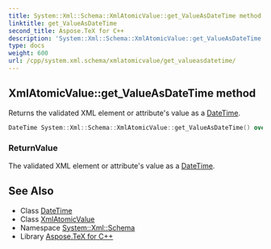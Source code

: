 ```yaml
---
title: System::Xml::Schema::XmlAtomicValue::get_ValueAsDateTime method
linktitle: get_ValueAsDateTime
second_title: Aspose.TeX for C++
description: 'System::Xml::Schema::XmlAtomicValue::get_ValueAsDateTime method. Returns the validated XML element or attribute''s value as a DateTime in C++.'
type: docs
weight: 600
url: /cpp/system.xml.schema/xmlatomicvalue/get_valueasdatetime/
---
```

## XmlAtomicValue::get_ValueAsDateTime method


Returns the validated XML element or attribute's value as a [DateTime](../../../system/datetime/).

```cpp
DateTime System::Xml::Schema::XmlAtomicValue::get_ValueAsDateTime() override
```


### ReturnValue

The validated XML element or attribute's value as a [DateTime](../../../system/datetime/).

## See Also

* Class [DateTime](../../../system/datetime/)
* Class [XmlAtomicValue](../)
* Namespace [System::Xml::Schema](../../)
* Library [Aspose.TeX for C++](../../../)
